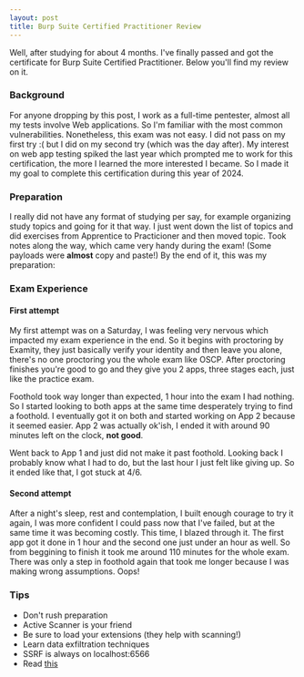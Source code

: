 ```yaml
---
layout: post
title: Burp Suite Certified Practitioner Review
---
```


Well, after studying for about 4 months. I've finally passed and got the certificate for Burp Suite Certified Practitioner.
Below you'll find my review on it.

### Background
For anyone dropping by this post, I work as a full-time pentester, almost all my tests involve Web applications. So I'm familiar with the most common vulnerabilities.
Nonetheless, this exam was not easy. I did not pass on my first try :(  but I did on my second try (which was the day after).
My interest on web app testing spiked the last year which prompted me to work for this certification, the more I learned the more interested I became.
So I made it my goal to complete this certification during this year of 2024.

### Preparation
I really did not have any format of studying per say, for example organizing study topics and going for it that way.
I just went down the list of topics and did exercises from Apprentice to Practicioner and then moved topic.
Took notes along the way, which came very handy during the exam! (Some payloads were **almost** copy and paste!)
By the end of it, this was my preparation:

### Exam Experience
#### First attempt
My first attempt was on a Saturday, I was feeling very nervous which impacted my exam experience in the end.
So it begins with proctoring by Examity, they just basically verify your identity and then leave you alone, there's no one proctoring you the whole exam like OSCP.
After proctoring finishes you're good to go and they give you 2 apps, three stages each, just like the practice exam.

Foothold took way longer than expected, 1 hour into the exam I had nothing. So I started looking to both apps at the same time desperately trying to find a foothold.
I eventually got it on both and started working on App 2 because it seemed easier.
App 2 was actually ok'ish, I ended it with around 90 minutes left on the clock, **not good**.

Went back to App 1 and just did not make it past foothold.
Looking back I probably know what I had to do, but the last hour I just felt like giving up.
So it ended like that, I got stuck at 4/6.


#### Second attempt
After a night's sleep, rest and contemplation, I built enough courage to try it again, I was more confident I could pass now that I've failed, but at the same time it was becoming costly.
This time, I blazed through it. The first app got it done in 1 hour and the second one just under an hour as well.
So from beggining to finish it took me around 110 minutes for the whole exam.
There was only a step in foothold again that took me longer because I was making wrong assumptions. Oops!


### Tips
- Don't rush preparation
- Active Scanner is your friend
- Be sure to load your extensions (they help with scanning!)
- Learn data exfiltration techniques
- SSRF is always on localhost:6566
- Read [this](https://portswigger.net/web-security/certification/how-it-works)
